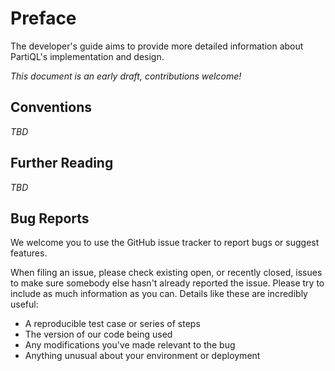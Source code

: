 # Preface 

The developer's guide aims to provide more detailed information about
PartiQL's implementation and design. 

*This document is an early draft, contributions welcome!*


## Conventions 

*TBD* 

## Further Reading 

*TBD* 

## Bug Reports 

We welcome you to use the GitHub issue tracker to report bugs or suggest
features.

When filing an issue, please check existing open, or recently
closed, issues to make sure somebody else hasn't already reported the
issue. Please try to include as much information as you can. Details
like these are incredibly useful:

* A reproducible test case or series of steps
* The version of our code being used
* Any modifications you've made relevant to the bug
* Anything unusual about your environment or deployment




